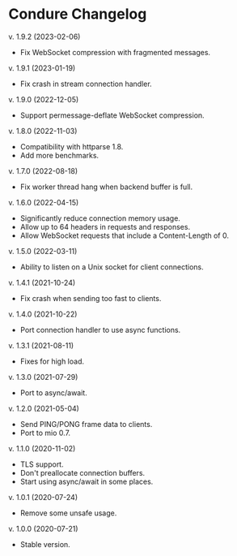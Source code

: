 Condure Changelog
=================

v. 1.9.2 (2023-02-06)

  * Fix WebSocket compression with fragmented messages.

v. 1.9.1 (2023-01-19)

  * Fix crash in stream connection handler.

v. 1.9.0 (2022-12-05)

  * Support permessage-deflate WebSocket compression.

v. 1.8.0 (2022-11-03)

  * Compatibility with httparse 1.8.
  * Add more benchmarks.

v. 1.7.0 (2022-08-18)

  * Fix worker thread hang when backend buffer is full.

v. 1.6.0 (2022-04-15)

  * Significantly reduce connection memory usage.
  * Allow up to 64 headers in requests and responses.
  * Allow WebSocket requests that include a Content-Length of 0.

v. 1.5.0 (2022-03-11)

  * Ability to listen on a Unix socket for client connections.

v. 1.4.1 (2021-10-24)

  * Fix crash when sending too fast to clients.

v. 1.4.0 (2021-10-22)

  * Port connection handler to use async functions.

v. 1.3.1 (2021-08-11)

  * Fixes for high load.

v. 1.3.0 (2021-07-29)

  * Port to async/await.

v. 1.2.0 (2021-05-04)

  * Send PING/PONG frame data to clients.
  * Port to mio 0.7.

v. 1.1.0 (2020-11-02)

  * TLS support.
  * Don't preallocate connection buffers.
  * Start using async/await in some places.

v. 1.0.1 (2020-07-24)

  * Remove some unsafe usage.

v. 1.0.0 (2020-07-21)

  * Stable version.
